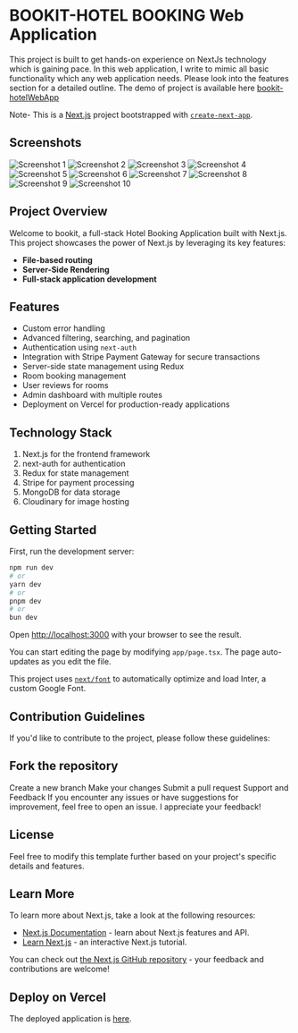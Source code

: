 # BOOKIT-HOTEL BOOKING Web Application

This project is built to get hands-on experience on NextJs technology which is gaining pace. In this web application, I write to mimic all basic functionality which any web application needs. Please look into the features section for a detailed outline. The demo of project is available here [bookit-hotelWebApp](http://)

Note- This is a [Next.js](https://nextjs.org/) project bootstrapped with [`create-next-app`](https://github.com/vercel/next.js/tree/canary/packages/create-next-app).

## Screenshots
![Screenshot 1](./screenshot/Screenshot%20(94).png)
![Screenshot 2](./screenshot/Screenshot%20(95).png)
![Screenshot 3](./screenshot/Screenshot%20(96).png)
![Screenshot 4](./screenshot/Screenshot%20(97).png)
![Screenshot 5](./screenshot/Screenshot%20(98).png)
![Screenshot 6](./screenshot/Screenshot%20(100).png)
![Screenshot 7](./screenshot/Screenshot%20(101).png)
![Screenshot 8](./screenshot/Screenshot%20(102).png)
![Screenshot 9](./screenshot/Screenshot%20(103).png)
![Screenshot 10](./screenshot/Screenshot%20(104).png)


## Project Overview

Welcome to bookit, a full-stack Hotel Booking Application built with Next.js. This project showcases the power of Next.js by leveraging its key features:

- **File-based routing**
- **Server-Side Rendering**
- **Full-stack application development**

## Features

- Custom error handling
- Advanced filtering, searching, and pagination
- Authentication using `next-auth`
- Integration with Stripe Payment Gateway for secure transactions
- Server-side state management using Redux
- Room booking management
- User reviews for rooms
- Admin dashboard with multiple routes
- Deployment on Vercel for production-ready applications


## Technology Stack

1. Next.js for the frontend framework
2. next-auth for authentication
3. Redux for state management
4. Stripe for payment processing
5. MongoDB for data storage
6. Cloudinary for image hosting

## Getting Started

First, run the development server:

```bash
npm run dev
# or
yarn dev
# or
pnpm dev
# or
bun dev
```

Open [http://localhost:3000](http://localhost:3000) with your browser to see the result.

You can start editing the page by modifying `app/page.tsx`. The page auto-updates as you edit the file.

This project uses [`next/font`](https://nextjs.org/docs/basic-features/font-optimization) to automatically optimize and load Inter, a custom Google Font.



## Contribution Guidelines
If you'd like to contribute to the project, please follow these guidelines:

## Fork the repository
Create a new branch
Make your changes
Submit a pull request
Support and Feedback
If you encounter any issues or have suggestions for improvement, feel free to open an issue. I appreciate your feedback!

## License

Feel free to modify this template further based on your project's specific details and features.


## Learn More

To learn more about Next.js, take a look at the following resources:

- [Next.js Documentation](https://nextjs.org/docs) - learn about Next.js features and API.
- [Learn Next.js](https://nextjs.org/learn) - an interactive Next.js tutorial.

You can check out [the Next.js GitHub repository](https://github.com/vercel/next.js/) - your feedback and contributions are welcome!



## Deploy on Vercel

The deployed application is [here](http://). 
